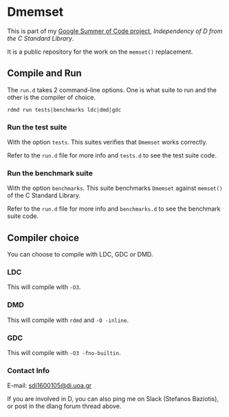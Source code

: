 # Dmemset

This is part of my [Google Summer of Code project](https://summerofcode.withgoogle.com/organizations/6103365956665344/#5475582328963072), _Independency of D from the C Standard Library_.

It is a public repository for the work on the `memset()` replacement.

## Compile and Run

The `run.d` takes 2 command-line options. One is what suite to run and the other is the compiler of choice.

`rdmd run tests|benchmarks ldc|dmd|gdc`

### Run the test suite
With the option `tests`. This suites verifies that `Dmemset` works correctly.

Refer to the `run.d` file for more info and `tests.d` to see the test suite code.

### Run the benchmark suite
With the option `benchmarks`. This suite benchmarks `Dmemset` against `memset()` of the C Standard Library.

Refer to the `run.d` file for more info and `benchmarks.d` to see the benchmark suite code.

## Compiler choice
You can choose to compile with LDC, GDC or DMD.

### LDC
This will compile with `-O3`.

### DMD
This will compile with `rdmd` and `-O -inline`.

### GDC
This will compile with `-O3 -fno-builtin`.

### Contact Info

E-mail: sdi1600105@di.uoa.gr

If you are involved in D, you can also ping me on Slack (Stefanos Baziotis), or post in the dlang forum thread above.
